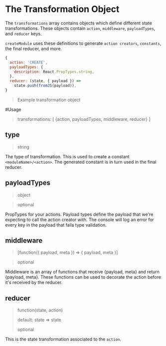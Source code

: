 # The Transformation Object

The `transformations` array contains objects which define different state transformations. These objects contain `action`, `middleware`, `payloadTypes`, and `reducer` keys.

`createModule` uses these definitions to generate `action creators`, `constants`, the final reducer, and more.

```js
{
  action: 'CREATE',
  payloadTypes: {
    description: React.PropTypes.string,
  },
  reducer: (state, { payload }) =>
    state.push(fromJS(payload)),
}
```
> Example transformation object

#Usage
> transformations: [ {action, payloadTypes, middleware, reducer} ]

## type
> string

The type of transformation. This is used to create a constant `<moduleName>/<action>`. The generated constant is in turn used in the final reducer.

## payloadTypes
> object

> optional

PropTypes for your actions. Payload types define the payload that we're expecting to call the action creator with. The console will log an error for every key in the payload that fails type validation.

## middleware
> [function({ payload, meta }) => { payload, meta }]

> optional

Middleware is an array of functions that receive {payload, meta} and return {payload, meta}. These functions can be used to decorate the action before it's received by the reducer.

## reducer
> function(state, action)
>
> default: state => state
>
> optional

This is the state transformation associated to the `action`.
